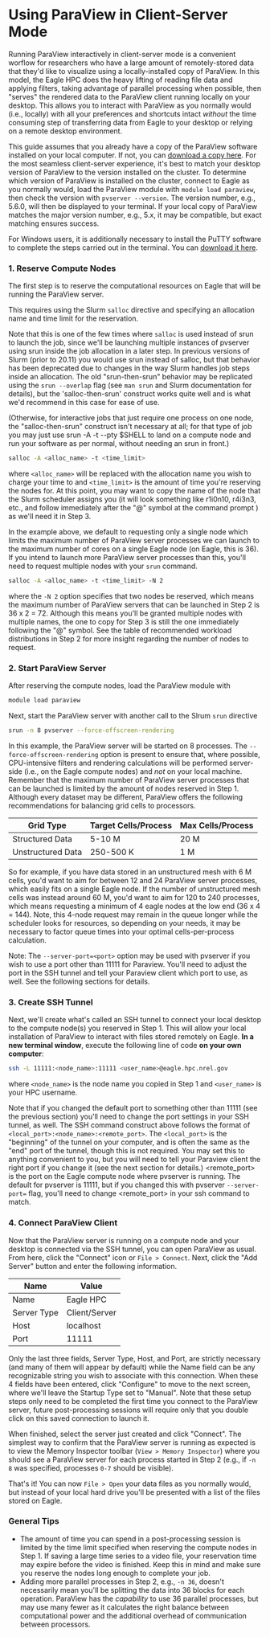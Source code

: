 # Using ParaView in Client-Server Mode

Running ParaView interactively in client-server mode is a convenient worflow for researchers who have a large amount of remotely-stored data that they'd like to visualize using a locally-installed copy of ParaView.  In this model, the Eagle HPC does the heavy lifting of reading file data and applying filters, taking advantage of parallel processing when possible, then "serves" the rendered data to the ParaView client running locally on your desktop.  This allows you to interact with ParaView as you normally would (i.e., locally) with all your preferences and shortcuts intact *without* the time consuming step of transferring data from Eagle to your desktop or relying on a remote desktop environment.

This guide assumes that you already have a copy of the ParaView software installed on your local computer.  If not, you can [download a copy here](https://www.paraview.org/download/).  For the most seamless client-server experience, it's best to match your desktop version of ParaView to the version installed on the cluster.  To determine which version of ParaView is installed on the cluster, connect to Eagle as you normally would, load the ParaView module with `module load paraview`, then check the version with `pvserver --version`.  The version number, e.g., 5.6.0, will then be displayed to your terminal.  If your local copy of ParaView matches the major version number, e.g., 5.x, it may be compatible, but exact matching ensures success.

For Windows users, it is additionally necessary to install the PuTTY software to complete the steps carried out in the terminal.  You can [download it here](https://www.chiark.greenend.org.uk/~sgtatham/putty/latest.html).

### 1. Reserve Compute Nodes
The first step is to reserve the computational resources on Eagle that will be running the ParaView server. 

This requires using the Slurm `salloc` directive and specifying an allocation name and time limit for the reservation. 

Note that this is one of the few times where `salloc` is used instead of srun to launch the job, since we'll be launching multiple instances of pvserver using srun inside the job allocation in a later step. In previous versions of Slurm (prior to 20.11) you would use srun instead of salloc, but that behavior has been deprecated due to changes in the way Slurm handles job steps inside an allocation. The old "srun-then-srun" behavior may be replicated using the `srun --overlap` flag (see `man srun` and Slurm documentation for details), but the 'salloc-then-srun' construct works quite well and is what we'd recommend in this case for ease of use.

(Otherwise, for interactive jobs that just require one process on one node, the "salloc-then-srun" construct isn't necessary at all; for that type of job you may just use srun -A <account> -t <time> --pty $SHELL to land on a compute node and run your software as per normal, without needing an srun in front.)

```bash
salloc -A <alloc_name> -t <time_limit> 
```

where `<alloc_name>` will be replaced with the allocation name you wish to charge your time to and `<time_limit>` is the amount of time you're reserving the nodes for.  At this point, you may want to copy the name of the node that the Slurm scheduler assigns you (it will look something like r1i0n10, r4i3n3, etc., and follow immediately after the "@" symbol at the command prompt ) as we'll need it in Step 3.

In the example above, we default to requesting only a single node which limits the maximum number of ParaView server processes we can launch to the maximum number of cores on a single Eagle node (on Eagle, this is 36).  If you intend to launch more ParaView server processes than this, you'll need to request multiple nodes with your `srun` command.

```bash
salloc -A <alloc_name> -t <time_limit> -N 2
```

where the `-N 2` option specifies that two nodes be reserved, which means the maximum number of ParaView servers that can be launched in Step 2 is 36 x 2 = 72.  Although this means you'll be granted multiple nodes with multiple names, the one to copy for Step 3 is still the one immediately following the "@" symbol.  See the table of recommended workload distributions in Step 2 for more insight regarding the number of nodes to request.

### 2. Start ParaView Server
After reserving the compute nodes, load the ParaView module with

```bash
module load paraview
```

Next, start the ParaView server with another call to the Slrum `srun` directive

```bash
srun -n 8 pvserver --force-offscreen-rendering
```

In this example, the ParaView server will be started on 8 processes.  The `--force-offscreen-rendering` option is present to ensure that, where possible, CPU-intensive filters and rendering calculations will be performed server-side (i.e., on the Eagle compute nodes) and *not* on your local machine.  Remember that the maximum number of ParaView server processes that can be launched is limited by the amount of nodes reserved in Step 1.  Although every dataset may be different, ParaView offers the following recommendations for balancing grid cells to processors.

| Grid Type         | Target Cells/Process | Max Cells/Process |
| ----------------- | -------------------- | ----------------- |
| Structured Data   | 5-10 M               | 20 M              |
| Unstructured Data | 250-500 K            | 1 M               |

So for example, if you have data stored in an unstructured mesh with 6 M cells, you'd want to aim for between 12 and 24 ParaView server processes, which easily fits on a single Eagle node.  If the number of unstructured mesh cells was instead around 60 M, you'd want to aim for 120 to 240 processes, which means requesting a minimum of 4 eagle nodes at the low end (36 x 4 = 144).  Note, this 4-node request may remain in the queue longer while the scheduler looks for resources, so depending on your needs, it may be necessary to factor queue times into your optimal cells-per-process calculation.

Note: The `--server-port=<port>` option may be used with pvserver if you wish to use a port other than 11111 for Paraview. You'll need to adjust the port in the SSH tunnel and tell your Paraview client which port to use, as well. See the following sections for details.



### 3. Create SSH Tunnel
Next, we'll create what's called an SSH tunnel to connect your local desktop to the compute node(s) you reserved in Step 1.  This will allow your local installation of ParaView to interact with files stored remotely on Eagle.  **In a new terminal window**, execute the following line of code **on your own computer**:

```bash
ssh -L 11111:<node_name>:11111 <user_name>@eagle.hpc.nrel.gov
```

where `<node_name>` is the node name you copied in Step 1 and `<user_name>` is your HPC username. 

Note that if you changed the default port to something other than 11111 (see the previous section) you'll need to change the port settings in your SSH tunnel, as well. The SSH command construct above follows the format of `<local_port>:<node_name>:<remote_port>`. The `<local_port>` is the "beginning" of the tunnel on your computer, and is often the same as the "end" port of the tunnel, though this is not required. You may set this to anything convenient to you, but you will need to tell your Paraview client the right port if you change it (see the next section for details.) <remote_port> is the port on the Eagle compute node where pvserver is running. The default for pvserver is 11111, but if you changed this with pvserver `--server-port=` flag, you'll need to change <remote_port> in your ssh command to match.

### 4. Connect ParaView Client
Now that the ParaView server is running on a compute node and your desktop is connected via the SSH tunnel, you can open ParaView as usual.  From here, click the "Connect" icon or `File > Connect`.  Next, click the "Add Server" button and enter the following information.

| Name        | Value         |
|-------------|---------------|
| Name        | Eagle HPC     |
| Server Type | Client/Server |
| Host        | localhost     |
| Port        | 11111         |

Only the last three fields, Server Type, Host, and Port, are strictly necessary (and many of them will appear by default) while the Name field can be any recognizable string you wish to associate with this connection.  When these 4 fields have been entered, click "Configure" to move to the next screen, where we'll leave the Startup Type set to "Manual".  Note that these setup steps only need to be completed the first time you connect to the ParaView server, future post-processing sessions will require only that you double click on this saved connection to launch it.

When finished, select the server just created and click "Connect".  The simplest way to confirm that the ParaView server is running as expected is to view the Memory Inspector toolbar (`View > Memory Inspector`) where you should see a ParaView server for each process started in Step 2 (e.g., if `-n 8` was specified, processes `0-7` should be visible).

That's it!  You can now `File > Open` your data files as you normally would, but instead of your local hard drive you'll be presented with a list of the files stored on Eagle.

### General Tips
* The amount of time you can spend in a post-processing session is limited by the time limit specified when reserving the compute nodes in Step 1.  If saving a large time series to a video file, your reservation time may expire before the video is finished.  Keep this in mind and make sure you reserve the nodes long enough to complete your job.
* Adding more parallel processes in Step 2, e.g., `-n 36`, doesn't necessarily mean you'll be splitting the data into 36 blocks for each operation.  ParaView has the *capability* to use 36 parallel processes, but may use many fewer as it calculates the right balance between computational power and the additional overhead of communication between processors.

